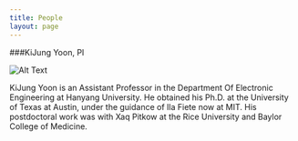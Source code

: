 ```yaml
---
title: People
layout: page
---
```

###KiJung Yoon, PI

<div class="side-by-side">
    <div class="center">
        <img class="image" src="https://kijungyoon.github.io/assets/images/profile.jpg" alt="Alt Text">
        <p>KiJung Yoon is an Assistant Professor in the Department Of Electronic Engineering at Hanyang University. He obtained his Ph.D. at the University of Texas at Austin, under the guidance of Ila Fiete now at MIT. His postdoctoral work was with Xaq Pitkow at the Rice University and Baylor College of Medicine.</p>
	<figcaption class="caption"></figcaption>
    </div>


​	

